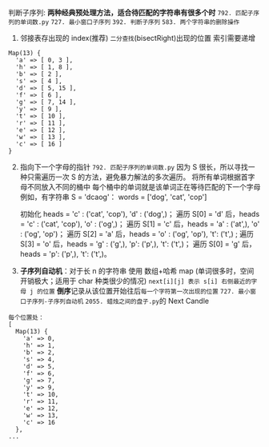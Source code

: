 判断子序列:
**两种经典预处理方法，适合待匹配的字符串有很多个时**
`792. 匹配子序列的单词数.py`
`727. 最小窗口子序列`
`392. 判断子序列`
`583. 两个字符串的删除操作`

1. 邻接表存出现的 index(推荐)
   `二分查找`(bisectRight)出现的位置 索引需要递增

```JS
Map(13) {
  'a' => [ 0, 3 ],
  'h' => [ 1, 8 ],
  'b' => [ 2 ],
  's' => [ 4 ],
  'd' => [ 5, 15 ],
  'f' => [ 6 ],
  'g' => [ 7, 14 ],
  'y' => [ 9 ],
  't' => [ 10 ],
  'r' => [ 11 ],
  'e' => [ 12 ],
  'w' => [ 13 ],
  'c' => [ 16 ]
}
```

2. 指向下一个字母的指针
   `792. 匹配子序列的单词数.py`
   因为 S 很长，所以寻找一种只需遍历一次 S 的方法，避免暴力解法的多次遍历。
   将所有单词根据首字母不同放入不同的桶中
   每个桶中的单词就是该单词正在等待匹配的下一个字母
   例如，有字符串 S = 'dcaog'：
   words = ['dog', 'cat', 'cop']

   初始化 heads = 'c' : ('cat', 'cop'), 'd' : ('dog',)；
   遍历 S[0] = 'd' 后，heads = 'c' : ('cat', 'cop'), 'o' : ('og',)；
   遍历 S[1] = 'c' 后，heads = 'a' : ('at',), 'o' : ('og', 'op')；
   遍历 S[2] = 'a' 后，heads = 'o' : ('og', 'op'), 't': ('t',) ;
   遍历 S[3] = 'o' 后，heads = 'g' : ('g',), 'p': ('p',), 't': ('t',)；
   遍历 S[0] = 'g' 后，heads = 'p': ('p',), 't': ('t',)。

3. **子序列自动机**：对于长 n 的字符串 使用 数组+哈希 map (单词很多时，空间开销极大；适用于 char 种类很少的情况)
   `next[i][j] 表示 s[i] 右侧最近的字母 j 的位置`
   **倒序**记录从该位置开始往后`每一个字符第一次出现的位置`
   `727. 最小窗口子序列-子序列自动机`
   `2055. 蜡烛之间的盘子.py`的 Next Candle

```JS
每个位置处：
[
  Map(13) {
    'a' => 0,
    'h' => 1,
    'b' => 2,
    's' => 4,
    'd' => 5,
    'f' => 6,
    'g' => 7,
    'y' => 9,
    't' => 10,
    'r' => 11,
    'e' => 12,
    'w' => 13,
    'c' => 16
  },
...
```
